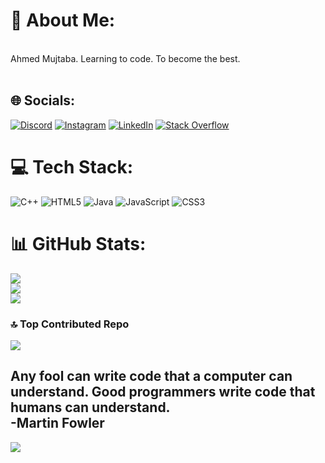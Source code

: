 # 💫 About Me:
<br>Ahmed Mujtaba. Learning to code. To become the best.<br><br>


## 🌐 Socials:
[![Discord](https://img.shields.io/badge/Discord-%237289DA.svg?logo=discord&logoColor=white)](https://discord.gg/https://discord.gg/rEwR937g3g) [![Instagram](https://img.shields.io/badge/Instagram-%23E4405F.svg?logo=Instagram&logoColor=white)](https://instagram.com/AhmedxMujtaba) [![LinkedIn](https://img.shields.io/badge/LinkedIn-%230077B5.svg?logo=linkedin&logoColor=white)](https://linkedin.com/in/ahmed-x-mujtaba) [![Stack Overflow](https://img.shields.io/badge/-Stackoverflow-FE7A16?logo=stack-overflow&logoColor=white)](https://stackoverflow.com/users/22987392) 

# 💻 Tech Stack:
![C++](https://img.shields.io/badge/c++-%2300599C.svg?style=flat&logo=c%2B%2B&logoColor=white) ![HTML5](https://img.shields.io/badge/html5-%23E34F26.svg?style=flat&logo=html5&logoColor=white) ![Java](https://img.shields.io/badge/java-%23ED8B00.svg?style=flat&logo=openjdk&logoColor=white) ![JavaScript](https://img.shields.io/badge/javascript-%23323330.svg?style=flat&logo=javascript&logoColor=%23F7DF1E) ![CSS3](https://img.shields.io/badge/css3-%231572B6.svg?style=flat&logo=css3&logoColor=white)
# 📊 GitHub Stats:
![](https://github-readme-stats.vercel.app/api?username=AhmedXMujtaba&theme=radical&hide_border=false&include_all_commits=true&count_private=false)<br/>
![](https://github-readme-streak-stats.herokuapp.com/?user=AhmedXMujtaba&theme=radical&hide_border=false)<br/>
![](https://github-readme-stats.vercel.app/api/top-langs/?username=AhmedXMujtaba&theme=radical&hide_border=false&include_all_commits=true&count_private=true&layout=compact)

### 🔝 Top Contributed Repo
![](https://github-contributor-stats.vercel.app/api?username=AhmedXMujtaba&limit=5&theme=radical&combine_all_yearly_contributions=true)


Any fool can write code that a computer can understand. Good programmers write code that humans can understand.</br>
-Martin Fowler
---

[![](https://visitcount.itsvg.in/api?id=AhmedXMujtaba&icon=3&color=5)](https://visitcount.itsvg.in)
 

<!-- Proudly created with GPRM ( https://gprm.itsvg.in ) -->
